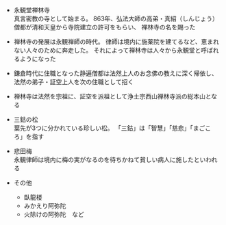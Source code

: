 - 永観堂禅林寺  
真言密教の寺として始まる。
863年、弘法大師の高弟・真紹（しんじょう）僧都が清和天皇から寺院建立の許可をもらい、
禅林寺の名を賜った

- 禅林寺の発展は永観禅師の時代。
律師は境内に施薬院を建てるなど、恵まれない人々のために奔走した。
それによって禅林寺は人々から永観堂と呼ばれるようになった

- 鎌倉時代に住職となった静遍僧都は法然上人のお念佛の教えに深く帰依し、
法然の弟子・証空上人を次の住職として招く

- 禅林寺は法然を宗祖に、証空を派祖として浄土宗西山禅林寺派の総本山となる

- 三鈷の松  
葉先が3つに分かれている珍しい松。
「三鈷」は「智慧」「慈悲」「まごころ」を指す

- 悲田梅  
永観律師は境内に梅の実がなるのを待ちかねて貧しい病人に施したといわれる

- その他  
    - 臥龍楼
    - みかえり阿弥陀  
    - 火除けの阿弥陀　など